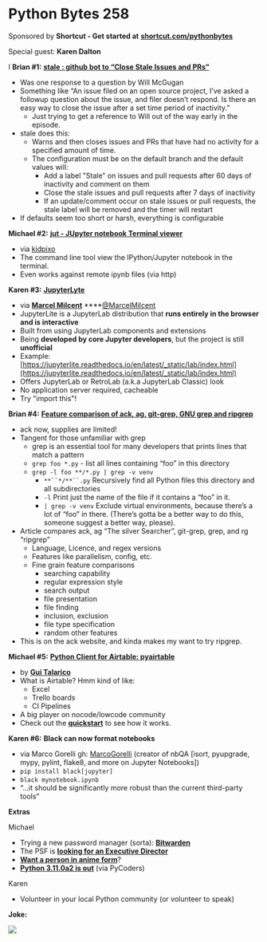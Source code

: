 # Python Bytes 258
Sponsored by **Shortcut - Get started at** [**shortcut.com/pythonbytes**](http://shortcut.com/pythonbytes)

Special guest: **Karen Dalton**

I
**Brian #1:** [**stale : github bot to “Close Stale Issues and PRs”**](https://github.com/actions/stale)

- Was one response to a question by Will McGugan 
- Something like “An issue filed on an open source project, I’ve asked a followup question about the issue, and filer doesn’t respond. Is there an easy way to close the issue after a set time period of inactivity.”
    - Just trying to get a reference to Will out of the way early in the episode.
- stale does this:
    - Warns and then closes issues and PRs that have had no activity for a specified amount of time.
    - The configuration must be on the default branch and the default values will:
        - Add a label "Stale" on issues and pull requests after 60 days of inactivity and comment on them
        - Close the stale issues and pull requests after 7 days of inactivity
        - If an update/comment occur on stale issues or pull requests, the stale label will be removed and the timer will restart
- If defaults seem too short or harsh, everything is configurable

**Michael #2:** [**jut - JUpyter notebook Terminal viewer**](https://github.com/kracekumar/jut)

- via [kidpixo](https://twitter.com/kidpixo)
- The command line tool view the IPython/Jupyter notebook in the terminal.
- Even works against remote ipynb files (via http)

**Karen #3:** **[JupyterLyte](https://github.com/jupyterlite/jupyterlite)**

- via [**Marcel Milcent**](https://twitter.com/MarcelMilcent) ****[@MarcelMilcent](https://twitter.com/MarcelMilcent)
- JupyterLite is a JupyterLab distribution that **runs entirely in the browser and is interactive**
- Built from using JupyterLab components and extensions
- Being **developed by core Jupyter developers**, but the project is still **unofficial**
- Example: [https://jupyterlite.readthedocs.io/en/latest/_static/lab/index.html](https://jupyterlite.readthedocs.io/en/latest/_static/lab/index.html)
- Offers JupyterLab or RetroLab (a.k.a JupyterLab Classic) look
- No application server required, cacheable
- Try "import this"! 


**Brian #4:** [**Feature comparison of ack, ag, git-grep, GNU grep and ripgrep**](https://beyondgrep.com/feature-comparison/)

- ack now, supplies are limited!
- Tangent for those unfamiliar with grep
    - grep is an essential tool for many developers that prints lines that match a pattern
    - `grep foo *.py` - list all lines containing “foo” in this directory
    - `grep -l foo **/*.py | grep -v venv` 
        - `**``*/**``.py` Recursively find all Python files this directory and all subdirectories
        - `-l` Print just the name of the file if it contains a “foo” in it.
        - `| grep -v venv` Exclude virtual environments, because there’s a lot of “foo” in there. (There’s gotta be a better way to do this, someone suggest a better way, please).
- Article compares ack, ag “The silver Searcher”, git-grep, grep, and rg “ripgrep”
    - Language, Licence, and regex versions
    - Features like parallelism, config, etc.
    - Fine grain feature comparisons
        - searching capability
        - regular expression style
        - search output 
        - file presentation
        - file finding
        - inclusion, exclusion
        - file type specification
        - random other features
- This is on the ack website, and kinda makes my want to try ripgrep.

**Michael #5:** [**Python Client for Airtable: pyairtable**](https://pyairtable.readthedocs.io/en/latest/)

- by [**Gui Talarico**](https://twitter.com/gtalarico/status/1432780116006891525)
- What is Airtable? Hmm kind of like:
    - Excel
    - Trello boards
    - CI Pipelines
- A big player on nocode/lowcode community 
- Check out the [**quickstart**](https://pyairtable.readthedocs.io/en/latest/getting-started.html#quickstart) to see how it works.

**Karen #6:** **Black can now format notebooks**

- via Marco Gorelli gh: [MarcoGorelli](https://github.com/MarcoGorelli) (creator of nbQA  [isort, pyupgrade, mypy, pylint, flake8, and more on Jupyter Notebooks])
- `pip install black[jupyter]`
- `black mynotebook.ipynb`
- “…it should be significantly more robust than the current third-party tools”


**Extras**

Michael

- Trying a new password manager (sorta): [**Bitwarden**](https://bitwarden.com/)
- The PSF is [**looking for an Executive Director**](https://twitter.com/PSF/status/1456035112206815237)
- [**Want a person in anime form**](https://huggingface.co/spaces/akhaliq/AnimeGANv2)? 
- [**Python 3.11.0a2 is out**](https://pythoninsider.blogspot.com/2021/11/python-398-and-3110a2-are-now-available.html) (via PyCoders)

Karen

- Volunteer in your local Python community (or volunteer to speak)

**Joke:**


![](https://paper-attachments.dropbox.com/s_C74D95C712E13FD161AAF3E98A5938D9477EE3EC2F65839F041F2ABA70F4978E_1636136051509_Screenshot_2021-10-05_at_18.51.24.png)

